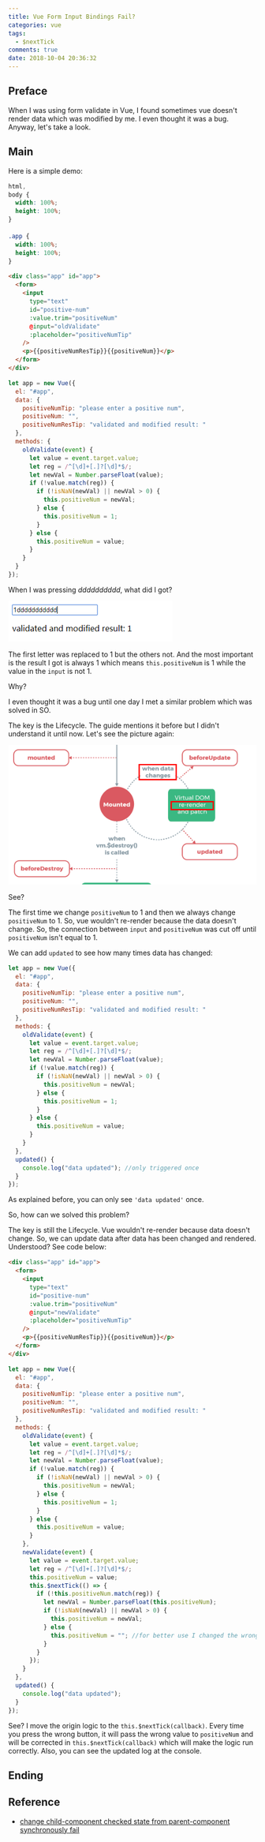 ```yaml
---
title: Vue Form Input Bindings Fail?
categories: vue
tags:
  - $nextTick
comments: true
date: 2018-10-04 20:36:32
---
```


## Preface

When I was using form validate in Vue, I found sometimes vue doesn't render data which was modified by me. I even thought it was a bug. Anyway, let's take a look.

## Main

Here is a simple demo:

```css
html,
body {
  width: 100%;
  height: 100%;
}

.app {
  width: 100%;
  height: 100%;
}
```

```html
<div class="app" id="app">
  <form>
    <input
      type="text"
      id="positive-num"
      :value.trim="positiveNum"
      @input="oldValidate"
      :placeholder="positiveNumTip"
    />
    <p>{{positiveNumResTip}}{{positiveNum}}</p>
  </form>
</div>
```

```js
let app = new Vue({
  el: "#app",
  data: {
    positiveNumTip: "please enter a positive num",
    positiveNum: "",
    positiveNumResTip: "validated and modified result: "
  },
  methods: {
    oldValidate(event) {
      let value = event.target.value;
      let reg = /^[\d]+[.]?[\d]*$/;
      let newVal = Number.parseFloat(value);
      if (!value.match(reg)) {
        if (!isNaN(newVal) || newVal > 0) {
          this.positiveNum = newVal;
        } else {
          this.positiveNum = 1;
        }
      } else {
        this.positiveNum = value;
      }
    }
  }
});
```

When I was pressing _dddddddddd_, what did I got?

![截图20181004204524.png](../images/截图20181004204524.png)

The first letter was replaced to 1 but the others not. And the most important is the result I got is always 1 which means `this.positiveNum` is 1 while the value in the `input` is not 1.

Why?

I even thought it was a bug until one day I met a similar problem which was solved in SO.

The key is the Lifecycle. The guide mentions it before but I didn't understand it until now. Let's see the picture again:

![截图20181004205221.png](../images/截图20181004205221.png)

See?

The first time we change `positiveNum` to 1 and then we always change `positiveNum` to 1. So, vue wouldn't re-render because the data doesn't change. So, the connection between `input` and `positiveNum` was cut off until `positiveNum` isn't equal to 1.

We can add `updated` to see how many times data has changed:

```js
let app = new Vue({
  el: "#app",
  data: {
    positiveNumTip: "please enter a positive num",
    positiveNum: "",
    positiveNumResTip: "validated and modified result: "
  },
  methods: {
    oldValidate(event) {
      let value = event.target.value;
      let reg = /^[\d]+[.]?[\d]*$/;
      let newVal = Number.parseFloat(value);
      if (!value.match(reg)) {
        if (!isNaN(newVal) || newVal > 0) {
          this.positiveNum = newVal;
        } else {
          this.positiveNum = 1;
        }
      } else {
        this.positiveNum = value;
      }
    }
  },
  updated() {
    console.log("data updated"); //only triggered once
  }
});
```

As explained before, you can only see `'data updated'` once.

So, how can we solved this problem?

The key is still the Lifecycle. Vue wouldn't re-render because data doesn't change. So, we can update data after data has been changed and rendered. Understood? See code below:

```html
<div class="app" id="app">
  <form>
    <input
      type="text"
      id="positive-num"
      :value.trim="positiveNum"
      @input="newValidate"
      :placeholder="positiveNumTip"
    />
    <p>{{positiveNumResTip}}{{positiveNum}}</p>
  </form>
</div>
```

```js
let app = new Vue({
  el: "#app",
  data: {
    positiveNumTip: "please enter a positive num",
    positiveNum: "",
    positiveNumResTip: "validated and modified result: "
  },
  methods: {
    oldValidate(event) {
      let value = event.target.value;
      let reg = /^[\d]+[.]?[\d]*$/;
      let newVal = Number.parseFloat(value);
      if (!value.match(reg)) {
        if (!isNaN(newVal) || newVal > 0) {
          this.positiveNum = newVal;
        } else {
          this.positiveNum = 1;
        }
      } else {
        this.positiveNum = value;
      }
    },
    newValidate(event) {
      let value = event.target.value;
      let reg = /^[\d]+[.]?[\d]*$/;
      this.positiveNum = value;
      this.$nextTick(() => {
        if (!this.positiveNum.match(reg)) {
          let newVal = Number.parseFloat(this.positiveNum);
          if (!isNaN(newVal) || newVal > 0) {
            this.positiveNum = newVal;
          } else {
            this.positiveNum = ""; //for better use I changed the wrong value to ''
          }
        }
      });
    }
  },
  updated() {
    console.log("data updated");
  }
});
```

See? I move the origin logic to the `this.$nextTick(callback)`. Every time you press the wrong button, it will pass the wrong value to `positiveNum` and will be corrected in `this.$nextTick(callback)` which will make the logic run correctly. Also, you can see the updated log at the console.

## Ending

## Reference

- [change child-component checked state from parent-component synchronously fail](https://stackoverflow.com/questions/49920790/change-child-component-checked-state-from-parent-component-synchronously-fail)

